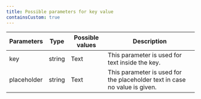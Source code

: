 ```yaml
---
title: Possible parameters for key value
containsCustom: true
---
```


<table class="c-table">
    <thead>
        <tr>
            <th>Parameters</th>
            <th>Type</th>
            <th>Possible values</th>
            <th>Description</th>
        </tr>
    </thead>
    <tbody>
        <tr>
            <td>key</td>
            <td>string</td>
            <td>Text</td>
            <td>This parameter is used for text inside the key.</td>
        </tr>
        <tr>
            <td>placeholder</td>
            <td>string</td>
            <td>Text</td>
            <td>This parameter is used for the placeholder text in case no value is given.</td>
        </tr>
    </tbody>
</table>
